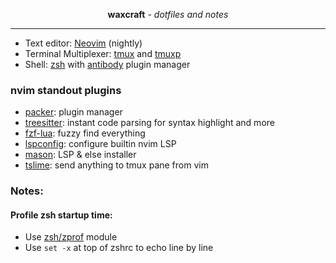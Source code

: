 <p align="center"><strong>waxcraft</strong> <em>- dotfiles and notes</em></p>

---

- Text editor: [Neovim](https://neovim.io/) (nightly)
- Terminal Multiplexer: [tmux](https://github.com/tmux/tmux) and [tmuxp](https://github.com/tmux-python/tmuxp)
- Shell: [zsh](https://ohmyz.sh/) with [antibody](https://github.com/getantibody/antibody) plugin manager


### nvim standout plugins

- [packer](https://github.com/wbthomason/packer.nvim): plugin manager
- [treesitter](https://github.com/nvim-treesitter/nvim-treesitter): instant code parsing for syntax highlight and more
- [fzf-lua](https://github.com/ibhagwan/fzf-lua): fuzzy find everything
- [lspconfig](https://github.com/neovim/nvim-lspconfig): configure builtin nvim LSP
- [mason](https://github.com/williamboman/mason.nvim): LSP & else installer
- [tslime](https://github.com/jgdavey/tslime.vim): send anything to tmux pane from vim


### Notes:

#### Profile zsh startup time:

- Use [zsh/zprof](https://stevenvanbael.com/profiling-zsh-startup) module
- Use `set -x` at top of zshrc to echo line by line
